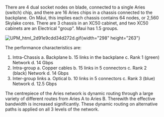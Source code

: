 There are 4 dual socket nodes on blade, connected to a single Aries
(switch) chip, and there are 16 Aries chips in a chassis connected to
the backplane. On Māui, this implies each chassis contains 64 nodes, or
2,560 Skylake cores. There are 3 chassis in an XC50 cabinet, and two
XC50 cabinets are an Electrical \"group\". Maui has 1.5 groups.

![UPM\_html\_2d91e9cdd34d272d.gif](https://support.nesi.org.nz/hc/article_attachments/360000488576/UPM_html_2d91e9cdd34d272d.gif){width="298"
height="263"}

The performance characteristics are:

1.  Intra-Chassis
    a.  Backplane
    b.  15 links in the backplane
    c.  Rank 1 (green) Network
    d.  14 Gbps
2.  Intra-group
    a.  Copper cables
    b.  15 links in 5 connectors
    c.  Rank 2 (black) Network
    d.  14 Gbps
3.  Inter-group links
    a.  Optical
    b.  10 links in 5 connectors
    c.  Rank 3 (blue) Network
    d.  12.5 Gbps

The centrepiece of the Aries network is dynamic routing through a large
variety of different routes from Aries A to Aries B. Therewith the
effective bandwidth is increased significantly. These dynamic routing on
alternative paths is applied on all 3 levels of the network.
